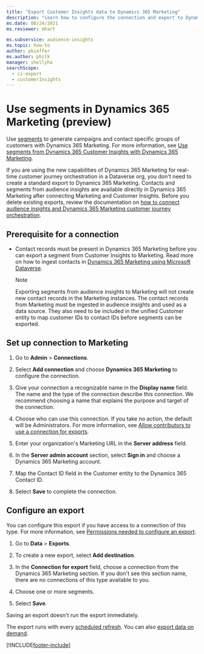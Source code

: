 ```yaml
---
title: "Export Customer Insights data to Dynamics 365 Marketing"
description: "Learn how to configure the connection and export to Dynamics 365 Marketing."
ms.date: 08/24/2021
ms.reviewer: mhart

ms.subservice: audience-insights
ms.topic: how-to
author: pkieffer
ms.author: philk
manager: shellyha
searchScope: 
  - ci-export
  - customerInsights
---
```


# Use segments in Dynamics 365 Marketing (preview)



Use [segments](segments.md) to generate campaigns and contact specific groups of customers with Dynamics 365 Marketing. For more information, see [Use segments from Dynamics 365 Customer Insights with Dynamics 365 Marketing](/dynamics365/marketing/customer-insights-segments).

If you are using the new capabilities of Dynamics 365 Marketing for real-time customer journey orchestration in a Dataverse org, you don't need to create a standard export to Dynamics 365 Marketing. Contacts and segments from audience insights are available directly in Dynamics 365 Marketing after connecting Marketing and Customer Insights. Before you delete existing exports, review the documentation on [how to connect audience insights and Dynamics 365 Marketing customer journey orchestration](/dynamics365/marketing/real-time-marketing-ci-profile).

## Prerequisite for a connection

- Contact records must be present in Dynamics 365 Marketing before you can export a segment from Customer Insights to Marketing. Read more on how to ingest contacts in [Dynamics 365 Marketing using Microsoft Dataverse](connect-dataverse-managed-lake.md).

  > [!NOTE]
  > Exporting segments from audience insights to Marketing will not create new contact records in the Marketing instances. The contact records from Marketing must be ingested in audience insights and used as a data source. They also need to be included in the unified Customer entity to map customer IDs to contact IDs before segments can be exported.

## Set up connection to Marketing

1. Go to **Admin** > **Connections**.

1. Select **Add connection** and choose **Dynamics 365 Marketing** to configure the connection.

1. Give your connection a recognizable name in the **Display name** field. The name and the type of the connection describe this connection. We recommend choosing a name that explains the purpose and target of the connection.

1. Choose who can use this connection. If you take no action, the default will be Administrators. For more information, see [Allow contributors to use a connection for exports](connections.md#allow-contributors-to-use-a-connection-for-exports).

1. Enter your organization's Marketing URL in the **Server address** field.

1. In the **Server admin account** section, select **Sign in** and choose a Dynamics 365 Marketing account.

1. Map the Contact ID field in the Customer entity to the Dynamics 365 Contact ID.

1. Select **Save** to complete the connection. 

## Configure an export

You can configure this export if you have access to a connection of this type. For more information, see [Permissions needed to configure an export](export-destinations.md#set-up-a-new-export).

1. Go to **Data** > **Exports**.

1. To create a new export, select **Add destination**.

1. In the **Connection for export** field, choose a connection from the Dynamics 365 Marketing section. If you don't see this section name, there are no connections of this type available to you.

1. Choose one or more segments.

1. Select **Save**.

Saving an export doesn't run the export immediately.

The export runs with every [scheduled refresh](system.md#schedule-tab). 
You can also [export data on demand](export-destinations.md#run-exports-on-demand). 

[!INCLUDE[footer-include](../includes/footer-banner.md)]
